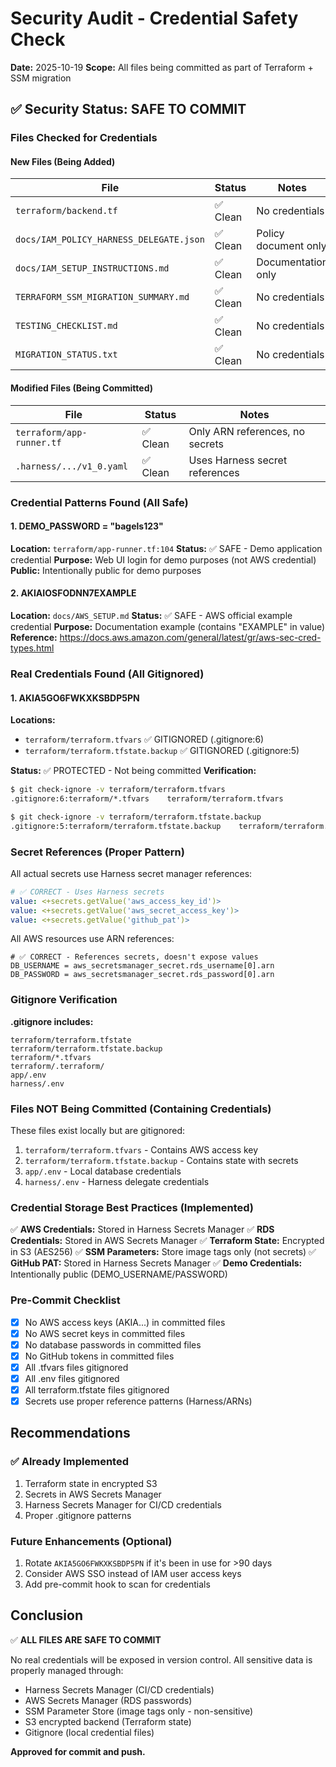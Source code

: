 # Security Audit - Credential Safety Check

**Date:** 2025-10-19
**Scope:** All files being committed as part of Terraform + SSM migration

## ✅ Security Status: SAFE TO COMMIT

### Files Checked for Credentials

#### New Files (Being Added)
| File | Status | Notes |
|------|--------|-------|
| `terraform/backend.tf` | ✅ Clean | No credentials |
| `docs/IAM_POLICY_HARNESS_DELEGATE.json` | ✅ Clean | Policy document only |
| `docs/IAM_SETUP_INSTRUCTIONS.md` | ✅ Clean | Documentation only |
| `TERRAFORM_SSM_MIGRATION_SUMMARY.md` | ✅ Clean | No credentials |
| `TESTING_CHECKLIST.md` | ✅ Clean | No credentials |
| `MIGRATION_STATUS.txt` | ✅ Clean | No credentials |

#### Modified Files (Being Committed)
| File | Status | Notes |
|------|--------|-------|
| `terraform/app-runner.tf` | ✅ Clean | Only ARN references, no secrets |
| `.harness/.../v1_0.yaml` | ✅ Clean | Uses Harness secret references |

### Credential Patterns Found (All Safe)

#### 1. DEMO_PASSWORD = "bagels123"
**Location:** `terraform/app-runner.tf:104`
**Status:** ✅ SAFE - Demo application credential
**Purpose:** Web UI login for demo purposes (not AWS credential)
**Public:** Intentionally public for demo purposes

#### 2. AKIAIOSFODNN7EXAMPLE
**Location:** `docs/AWS_SETUP.md`
**Status:** ✅ SAFE - AWS official example credential
**Purpose:** Documentation example (contains "EXAMPLE" in value)
**Reference:** https://docs.aws.amazon.com/general/latest/gr/aws-sec-cred-types.html

### Real Credentials Found (All Gitignored)

#### 1. AKIA5GO6FWKXKSBDP5PN
**Locations:**
- `terraform/terraform.tfvars` ✅ GITIGNORED (.gitignore:6)
- `terraform/terraform.tfstate.backup` ✅ GITIGNORED (.gitignore:5)

**Status:** ✅ PROTECTED - Not being committed
**Verification:**
```bash
$ git check-ignore -v terraform/terraform.tfvars
.gitignore:6:terraform/*.tfvars    terraform/terraform.tfvars

$ git check-ignore -v terraform/terraform.tfstate.backup
.gitignore:5:terraform/terraform.tfstate.backup    terraform/terraform.tfstate.backup
```

### Secret References (Proper Pattern)

All actual secrets use Harness secret manager references:
```yaml
# ✅ CORRECT - Uses Harness secrets
value: <+secrets.getValue('aws_access_key_id')>
value: <+secrets.getValue('aws_secret_access_key')>
value: <+secrets.getValue('github_pat')>
```

All AWS resources use ARN references:
```hcl
# ✅ CORRECT - References secrets, doesn't expose values
DB_USERNAME = aws_secretsmanager_secret.rds_username[0].arn
DB_PASSWORD = aws_secretsmanager_secret.rds_password[0].arn
```

### Gitignore Verification

**.gitignore includes:**
```
terraform/terraform.tfstate
terraform/terraform.tfstate.backup
terraform/*.tfvars
terraform/.terraform/
app/.env
harness/.env
```

### Files NOT Being Committed (Containing Credentials)

These files exist locally but are gitignored:
1. `terraform/terraform.tfvars` - Contains AWS access key
2. `terraform/terraform.tfstate.backup` - Contains state with secrets
3. `app/.env` - Local database credentials
4. `harness/.env` - Harness delegate credentials

### Credential Storage Best Practices (Implemented)

✅ **AWS Credentials:** Stored in Harness Secrets Manager
✅ **RDS Credentials:** Stored in AWS Secrets Manager
✅ **Terraform State:** Encrypted in S3 (AES256)
✅ **SSM Parameters:** Store image tags only (not secrets)
✅ **GitHub PAT:** Stored in Harness Secrets Manager
✅ **Demo Credentials:** Intentionally public (DEMO_USERNAME/PASSWORD)

### Pre-Commit Checklist

- [x] No AWS access keys (AKIA...) in committed files
- [x] No AWS secret keys in committed files
- [x] No database passwords in committed files
- [x] No GitHub tokens in committed files
- [x] All .tfvars files gitignored
- [x] All .env files gitignored
- [x] All terraform.tfstate files gitignored
- [x] Secrets use proper reference patterns (Harness/ARNs)

## Recommendations

### ✅ Already Implemented
1. Terraform state in encrypted S3
2. Secrets in AWS Secrets Manager
3. Harness Secrets Manager for CI/CD credentials
4. Proper .gitignore patterns

### Future Enhancements (Optional)
1. Rotate `AKIA5GO6FWKXKSBDP5PN` if it's been in use for >90 days
2. Consider AWS SSO instead of IAM user access keys
3. Add pre-commit hook to scan for credentials

## Conclusion

✅ **ALL FILES ARE SAFE TO COMMIT**

No real credentials will be exposed in version control. All sensitive data is properly managed through:
- Harness Secrets Manager (CI/CD credentials)
- AWS Secrets Manager (RDS passwords)
- SSM Parameter Store (image tags only - non-sensitive)
- S3 encrypted backend (Terraform state)
- Gitignore (local credential files)

**Approved for commit and push.**
